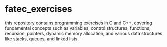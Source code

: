 # fatec_exercises

this repository contains programming exercises in C and C++, covering fundamental concepts such as variables, control structures, functions, recursion, pointers, dynamic memory allocation, and various data structures like stacks, queues, and linked lists.
